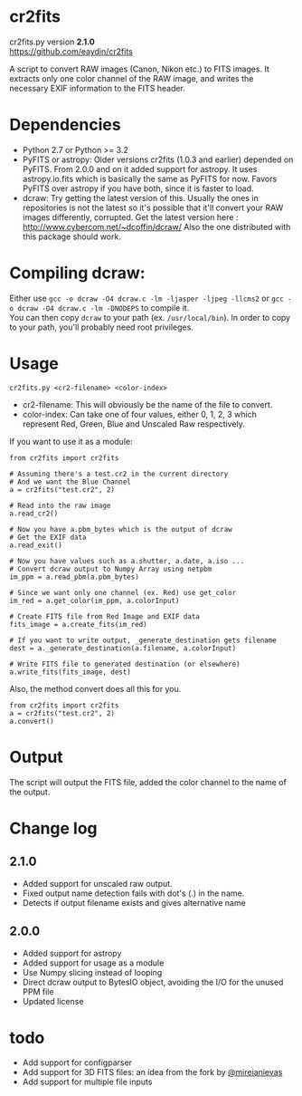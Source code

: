 cr2fits
=======

cr2fits.py version **2.1.0**  
https://github.com/eaydin/cr2fits

A script to convert RAW images (Canon, Nikon etc.) to FITS images. It extracts only one color channel of the RAW image, and writes the necessary EXIF information to the FITS header.

# Dependencies

- Python 2.7 or Python >= 3.2
- PyFITS or astropy: Older versions cr2fits (1.0.3 and earlier) depended on PyFITS. From 2.0.0 and on it added support for astropy. It uses astropy.io.fits which is basically the same as PyFITS for now. Favors PyFITS over astropy if you have both, since it is faster to load.
- dcraw: Try getting the latest version of this. Usually the ones in repositories is not the latest so it's possible that it'll convert your RAW images differently, corrupted. Get the latest version here : http://www.cybercom.net/~dcoffin/dcraw/ Also the one distributed with this package should work.

# Compiling dcraw:

Either use `gcc -o dcraw -O4 dcraw.c -lm -ljasper -ljpeg -llcms2` or `gcc -o dcraw -O4 dcraw.c -lm -DNODEPS` to compile it.  
You can then copy `dcraw` to your path (ex. `/usr/local/bin`). In order to copy to your path, you'll probably need root privileges.

# Usage

`cr2fits.py <cr2-filename> <color-index>`

- cr2-filename: This will obviously be the name of the file to convert.
- color-index: Can take one of four values, either 0, 1, 2, 3 which represent Red, Green, Blue and Unscaled Raw respectively.

If you want to use it as a module:

```
from cr2fits import cr2fits

# Assuming there's a test.cr2 in the current directory
# And we want the Blue Channel
a = cr2fits("test.cr2", 2)

# Read into the raw image
a.read_cr2()

# Now you have a.pbm_bytes which is the output of dcraw
# Get the EXIF data
a.read_exit()

# Now you have values such as a.shutter, a.date, a.iso ...
# Convert dcraw output to Numpy Array using netpbm
im_ppm = a.read_pbm(a.pbm_bytes)

# Since we want only one channel (ex. Red) use get_color
im_red = a.get_color(im_ppm, a.colorInput)

# Create FITS file from Red Image and EXIF data
fits_image = a.create_fits(im_red)

# If you want to write output, _generate_destination gets filename
dest = a._generate_destination(a.filename, a.colorInput)

# Write FITS file to generated destination (or elsewhere)
a.write_fits(fits_image, dest)
```

Also, the method convert does all this for you.

```
from cr2fits import cr2fits
a = cr2fits("test.cr2", 2)
a.convert()
```

# Output

The script will output the FITS file, added the color channel to the name of the output.

# Change log

## 2.1.0
- Added support for unscaled raw output.
- Fixed output name detection fails with dot's (.) in the name.
- Detects if output filename exists and gives alternative name

## 2.0.0
- Added support for astropy
- Added support for usage as a module
- Use Numpy slicing instead of looping
- Direct dcraw output to BytesIO object, avoiding the I/O for the unused PPM file
- Updated license

# todo
- Add support for configparser
- Add support for 3D FITS files: an idea from the fork by [@mireianievas](https://github.com/mireianievas)
- Add support for multiple file inputs
